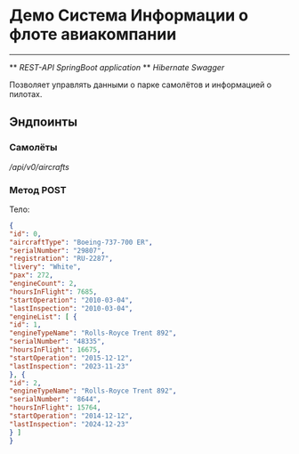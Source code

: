 # Демо Система Информации о флоте авиакомпании
_____
** _REST-API SpringBoot application_ **
_Hibernate_ _Swagger_

Позволяет управлять данными о парке самолётов и информацией о пилотах.

## Эндпоинты

### Самолёты
_/api/v0/aircrafts_

### Метод POST

Тело:
```json
{
"id": 0,
"aircraftType": "Boeing-737-700 ER",
"serialNumber": "29807",
"registration": "RU-2287",
"livery": "White",
"pax": 272,
"engineCount": 2,
"hoursInFlight": 7685,
"startOperation": "2010-03-04",
"lastInspection": "2010-03-04",
"engineList": [ {
"id": 1,
"engineTypeName": "Rolls-Royce Trent 892",
"serialNumber": "48335",
"hoursInFlight": 16675,
"startOperation": "2015-12-12",
"lastInspection": "2023-11-23"
}, {
"id": 2,
"engineTypeName": "Rolls-Royce Trent 892",
"serialNumber": "8644",
"hoursInFlight": 15764,
"startOperation": "2014-12-12",
"lastInspection": "2024-12-23"
} ]
}
```


